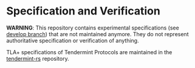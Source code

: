 # Specification and Verification 

**WARNING**: This repository contains experimental specifications (see [develop branch](https://github.com/interchainio/verification/tree/develop))
that are not maintained anymore. They do not represent authoritative specification or verification of anything.

TLA+ specifications of Tendermint Protocols are maintained in the [tendermint-rs](https://github.com/informalsystems/tendermint-rs) repository.
